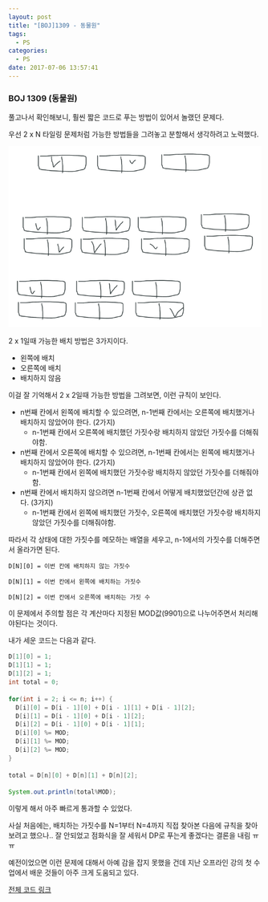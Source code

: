 ```yaml
---
layout: post
title: "[BOJ]1309 - 동물원"
tags:
  - PS
categories:
  - PS
date: 2017-07-06 13:57:41
---
```


### BOJ 1309 (동물원)

풀고나서 확인해보니, 훨씬 짧은 코드로 푸는 방법이 있어서 놀랬던 문제다.



우선 2 x N 타일링 문제처럼 가능한 방법들을 그려놓고 분할해서 생각하려고 노력했다.



![BOJ1309](/images/boj1309.png)



2 x 1일때 가능한 배치 방법은 3가지이다.

*   왼쪽에 배치
*   오른쪽에 배치
*   배치하지 않음



이걸 잘 기억해서 2 x 2일때 가능한 방법을 그려보면, 이런 규칙이 보인다.

*   n번째 칸에서 왼쪽에 배치할 수 있으려면, n-1번째 칸에서는 오른쪽에 배치했거나 배치하지 않았어야 한다. (2가지)
    *   n-1번째 칸에서 오른쪽에 배치했던 가짓수랑 배치하지 않았던 가짓수를 더해줘야함.
*   n번째 칸에서 오른쪽에 배치할 수 있으려면, n-1번째 칸에서는 왼쪽에 배치했거나 배치하지 않았어야 한다. (2가지)
    *   n-1번째 칸에서 왼쪽에 배치했던 가짓수랑 배치하지 않았던 가짓수를 더해줘야함.
*   n번째 칸에서 배치하지 않으려면 n-1번째 칸에서 어떻게 배치했었던간에 상관 없다. (3가지)
    *   n-1번째 칸에서 왼쪽에 배치했던 가짓수, 오른쪽에 배치했던 가짓수랑 배치하지 않았던 가짓수를 더해줘야함.



따라서 각 상태에 대한 가짓수를 메모하는 배열을 세우고, n-1에서의 가짓수를 더해주면서 올라가면 된다.



`D[N][0] = 이번 칸에 배치하지 않는 가짓수`

`D[N][1] = 이번 칸에서 왼쪽에 배치하는 가짓수`

`D[N][2] = 이번 칸에서 오른쪽에 배치하는 가짓 수`



이 문제에서 주의할 점은 각 계산마다 지정된 MOD값(9901)으로 나누어주면서 처리해야된다는 것이다.

내가 세운 코드는 다음과 같다.

```java
D[1][0] = 1;
D[1][1] = 1;
D[1][2] = 1;
int total = 0;

for(int i = 2; i <= n; i++) {
  D[i][0] = D[i - 1][0] + D[i - 1][1] + D[i - 1][2];
  D[i][1] = D[i - 1][0] + D[i - 1][2];
  D[i][2] = D[i - 1][0] + D[i - 1][1];
  D[i][0] %= MOD;
  D[i][1] %= MOD;
  D[i][2] %= MOD;
}

total = D[n][0] + D[n][1] + D[n][2];

System.out.println(total%MOD);
```



이렇게 해서 아주 빠르게 통과할 수 있었다.

사실 처음에는, 배치하는 가짓수를 N=1부터 N=4까지 직접 찾아본 다음에 규칙을 찾아보려고 했으나.. 잘 안되었고  점화식을 잘 세워서 DP로 푸는게 좋겠다는 결론을 내림 ㅠㅠ

예전이었으면 이런 문제에 대해서 아예 감을 잡지 못했을 건데 지난 오프라인 강의 첫 수업에서 배운 것들이 아주 크게 도움되고 있다.



[전체 코드 링크](https://github.com/joshua-qa/PS/blob/master/BOJ/1000/1309.java)


